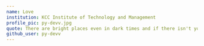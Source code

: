 ```yaml
---
name: Love 
institution: KCC Institute of Technology and Management
profile_pic: py-devv.jpg
quote: There are bright places even in dark times and if there isn't you can be that bright place.
github_user: py-devv
---
```

